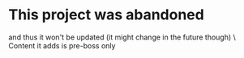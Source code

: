 # This project was abandoned
and thus it won't be updated (it might change in the future though) \ 
Content it adds is pre-boss only
